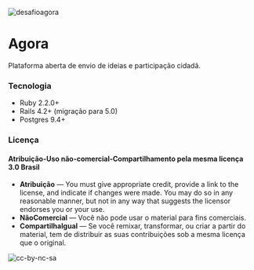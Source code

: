 ![desafioagora](https://f69aa27b9b6c6702e27b-ffbfdeddb5f7166a1729dfea28599a63.ssl.cf3.rackcdn.com/raw_26015_dd56caae49c998f7a2b7112060028aa3_banner3.png)

Agora
=====
Plataforma aberta de envio de ideias e participação cidadã.




### Tecnologia

- Ruby 2.2.0+
- Rails 4.2+ (migração para 5.0)
- Postgres 9.4+



### Licença

#### Atribuição-Uso não-comercial-Compartilhamento pela mesma licença 3.0 Brasil

- **Atribuição** — You must give appropriate credit, provide a link to the license, and indicate if changes were made. You may do so in any reasonable manner, but not in any way that suggests the licensor endorses you or your use.
- **NãoComercial** — Você não pode usar o material para fins comerciais.
- **CompartilhaIgual** — Se você remixar, transformar, ou criar a partir do material, tem de distribuir as suas contribuições sob a mesma licença que o original.

![cc-by-nc-sa](http://i.imgur.com/ske74If.png)
